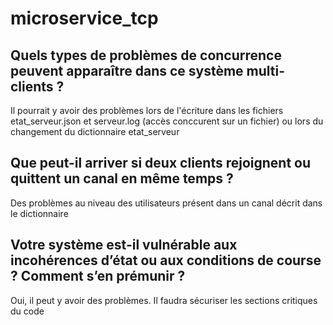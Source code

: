 # microservice_tcp

## Quels types de problèmes de concurrence peuvent apparaître dans ce système multi-clients ?
Il pourrait y avoir des problèmes lors de l'écriture dans les fichiers etat_serveur.json et serveur.log (accès conccurent sur un fichier) ou lors du changement du dictionnaire 
etat_serveur

## Que peut-il arriver si deux clients rejoignent ou quittent un canal en même temps ?
Des problèmes au niveau des utilisateurs présent dans un canal décrit dans le dictionnaire

## Votre système est-il vulnérable aux incohérences d’état ou aux conditions de course ? Comment s’en prémunir ?
Oui, il peut y avoir des problèmes. Il faudra sécuriser les sections critiques du code

